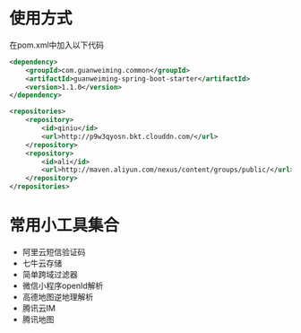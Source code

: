 # 使用方式
在pom.xml中加入以下代码
```xml
<dependency>
    <groupId>com.guanweiming.common</groupId>
    <artifactId>guanweiming-spring-boot-starter</artifactId>
    <version>1.1.0</version>
</dependency>
```

```xml
<repositories>
    <repository>
        <id>qiniu</id>
        <url>http://p9w3qyosn.bkt.clouddn.com/</url>
    </repository>
    <repository>
        <id>ali</id>
        <url>http://maven.aliyun.com/nexus/content/groups/public/</url>
    </repository>
</repositories>


```

# 常用小工具集合
* 阿里云短信验证码
* 七牛云存储
* 简单跨域过滤器
* 微信小程序openId解析
* 高德地图逆地理解析
* 腾讯云IM
* 腾讯地图


